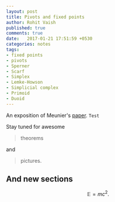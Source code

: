 ```yaml
---
layout: post
title: Pivots and fixed points
author: Rohit Vaish
published: true
comments: true
date:   2017-01-21 17:51:59 +0530
categories: notes
tags:
- fixed points
- pivots
- Sperner
- Scarf
- Simplex
- Lemke-Howson
- Simplicial complex
- Primoid
- Duoid
---
```

An exposition of Meunier's [paper][M03].
`Test`

Stay tuned for awesome

> theorems

and

> pictures.


## And new sections

$$\mathbb{E}=mc^2.$$

[M03]: http://www.rairo-ro.org/articles/ro/abs/2013/04/ro130042/ro130042.html

